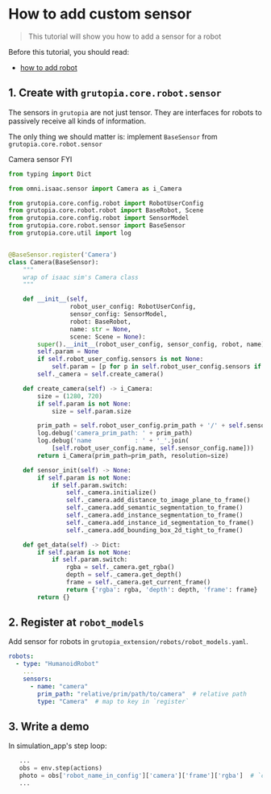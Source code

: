 # How to add custom sensor

> This tutorial will show you how to add a sensor for a robot

Before this tutorial, you should read:
- [how to add robot](./how-to-add-robot.md)

## 1. Create with `grutopia.core.robot.sensor`

The sensors in `grutopia` are not just tensor. They are interfaces for robots to passively receive all kinds of
information.

The only thing we should matter is: implement `BaseSensor` from `grutopia.core.robot.sensor`

Camera sensor FYI

```Python
from typing import Dict

from omni.isaac.sensor import Camera as i_Camera

from grutopia.core.config.robot import RobotUserConfig
from grutopia.core.robot.robot import BaseRobot, Scene
from grutopia.core.config.robot import SensorModel
from grutopia.core.robot.sensor import BaseSensor
from grutopia.core.util import log


@BaseSensor.register('Camera')
class Camera(BaseSensor):
    """
    wrap of isaac sim's Camera class
    """

    def __init__(self,
                 robot_user_config: RobotUserConfig,
                 sensor_config: SensorModel,
                 robot: BaseRobot,
                 name: str = None,
                 scene: Scene = None):
        super().__init__(robot_user_config, sensor_config, robot, name)
        self.param = None
        if self.robot_user_config.sensors is not None:
            self.param = [p for p in self.robot_user_config.sensors if p.name == self.name][0]
        self._camera = self.create_camera()

    def create_camera(self) -> i_Camera:
        size = (1280, 720)
        if self.param is not None:
            size = self.param.size

        prim_path = self.robot_user_config.prim_path + '/' + self.sensor_config.prim_path
        log.debug('camera_prim_path: ' + prim_path)
        log.debug('name            : ' + '_'.join(
            [self.robot_user_config.name, self.sensor_config.name]))
        return i_Camera(prim_path=prim_path, resolution=size)

    def sensor_init(self) -> None:
        if self.param is not None:
            if self.param.switch:
                self._camera.initialize()
                self._camera.add_distance_to_image_plane_to_frame()
                self._camera.add_semantic_segmentation_to_frame()
                self._camera.add_instance_segmentation_to_frame()
                self._camera.add_instance_id_segmentation_to_frame()
                self._camera.add_bounding_box_2d_tight_to_frame()

    def get_data(self) -> Dict:
        if self.param is not None:
            if self.param.switch:
                rgba = self._camera.get_rgba()
                depth = self._camera.get_depth()
                frame = self._camera.get_current_frame()
                return {'rgba': rgba, 'depth': depth, 'frame': frame}
        return {}
```

## 2. Register at `robot_models`

Add sensor for robots in `grutopia_extension/robots/robot_models.yaml`.

```yaml
robots:
  - type: "HumanoidRobot"
    ...
    sensors:
      - name: "camera"
        prim_path: "relative/prim/path/to/camera"  # relative path
        type: "Camera"  # map to key in `register`
```

## 3. Write a demo

In simulation_app's step loop:

```Python
   ...
   obs = env.step(actions)
   photo = obs['robot_name_in_config']['camera']['frame']['rgba']  # `camera` is sensor name in model
   ...
```
